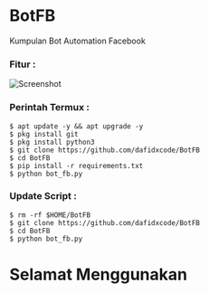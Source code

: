 # BotFB
Kumpulan Bot Automation Facebook 
### Fitur :
   ![Screenshot](Screenshot/screenshot.png)
   
### Perintah Termux :
    $ apt update -y && apt upgrade -y
    $ pkg install git
    $ pkg install python3
    $ git clone https://github.com/dafidxcode/BotFB
    $ cd BotFB
    $ pip install -r requirements.txt
    $ python bot_fb.py

### Update Script :
    $ rm -rf $HOME/BotFB
    $ git clone https://github.com/dafidxcode/BotFB
    $ cd BotFB
    $ python bot_fb.py


# Selamat Menggunakan
